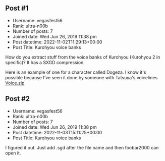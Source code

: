 ## Post #1
- Username: vegasfest56
- Rank: ultra-n00b
- Number of posts: 7
- Joined date: Wed Jun 26, 2019 11:38 pm
- Post datetime: 2022-11-02T11:29:13+00:00
- Post Title: Kurohyou voice banks

How do you extract stuff from the voice banks of Kurohyou (Kurohyou 2 in specific)? It has a SXGD compression.

Here is an example of one for a character called Dogeza. I know it's possible because I've seen it done by someone with Tatsuya's voicelines
[Voice.zip](https://xentaxbackup.github.io/file/22989_Voice.zip)
## Post #2
- Username: vegasfest56
- Rank: ultra-n00b
- Number of posts: 7
- Joined date: Wed Jun 26, 2019 11:38 pm
- Post datetime: 2022-11-03T15:11:25+00:00
- Post Title: Kurohyou voice banks

I figured it out. Just add .sgd after the file name and then foobar2000 can open it.

